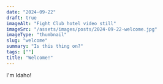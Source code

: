 ```yaml
---
date: "2024-09-22"
draft: true
imageAlt: "Fight Club hotel video still"
imageSrc: "/assets/images/posts/2024-09-22-welcome.jpg"
imageType: "thumbnail"
slug: "welcome"
summary: "Is this thing on?"
tags: [""]
title: "Welcome!"
---
```

I'm Idaho!
